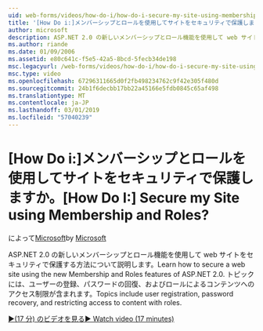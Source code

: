 ```yaml
---
uid: web-forms/videos/how-do-i/how-do-i-secure-my-site-using-membership-and-roles
title: '[How Do i:]メンバーシップとロールを使用してサイトをセキュリティで保護しますか。 | Microsoft Docs'
author: microsoft
description: ASP.NET 2.0 の新しいメンバーシップとロール機能を使用して web サイトをセキュリティで保護する方法について説明します。 ユーザー登録、パスワードの回復、restricti などのトピック.
ms.author: riande
ms.date: 01/09/2006
ms.assetid: e80c641c-f5e5-42a5-8bcd-5fecb34de198
msc.legacyurl: /web-forms/videos/how-do-i/how-do-i-secure-my-site-using-membership-and-roles
msc.type: video
ms.openlocfilehash: 67296311665d0f2fb498234762c9f42e305f480d
ms.sourcegitcommit: 24b1f6decbb17bb22a45166e5fdb0845c65af498
ms.translationtype: MT
ms.contentlocale: ja-JP
ms.lasthandoff: 03/01/2019
ms.locfileid: "57040239"
---
```

<a name="how-do-i-secure-my-site-using-membership-and-roles"></a><span data-ttu-id="19449-105">[How Do i:]メンバーシップとロールを使用してサイトをセキュリティで保護しますか。</span><span class="sxs-lookup"><span data-stu-id="19449-105">[How Do I:] Secure my Site using Membership and Roles?</span></span>
====================
<span data-ttu-id="19449-106">によって[Microsoft](https://github.com/microsoft)</span><span class="sxs-lookup"><span data-stu-id="19449-106">by [Microsoft](https://github.com/microsoft)</span></span>

<span data-ttu-id="19449-107">ASP.NET 2.0 の新しいメンバーシップとロール機能を使用して web サイトをセキュリティで保護する方法について説明します。</span><span class="sxs-lookup"><span data-stu-id="19449-107">Learn how to secure a web site using the new Membership and Roles features of ASP.NET 2.0.</span></span> <span data-ttu-id="19449-108">トピックには、ユーザーの登録、パスワードの回復、およびロールによるコンテンツへのアクセス制限が含まれます。</span><span class="sxs-lookup"><span data-stu-id="19449-108">Topics include user registration, password recovery, and restricting access to content with roles.</span></span>

[<span data-ttu-id="19449-109">&#9654;(17 分) のビデオを見る</span><span class="sxs-lookup"><span data-stu-id="19449-109">&#9654; Watch video (17 minutes)</span></span>](https://channel9.msdn.com/Blogs/ASP-NET-Site-Videos/how-do-i-secure-my-site-using-membership-and-roles)
